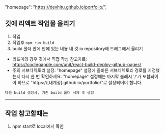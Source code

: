 "homepage": "https://devhitu.github.io/portfolio/",

## 깃에 리액트 작업물 올리기
1. 작업
2. 작업후 `npm run build`
3. build 폴더 안에 안에 있는 내용 내 깃.io repository에 드래그해서 올리기

- 리드미의 경우 깃에서 직접 작성
참고자료: https://codingapple.com/unit/react-build-deploy-github-pages/
- 주의
서브디렉토리 설정: "homepage" 설정에 올바른 서브디렉토리 경로를 지정했는지 다시 한 번 확인하세요. "homepage" 설정에는 마지막 슬래시 '/'가 포함되어야 하므로 "https://[내계정].github.io/portfolio/"로 설정되어야 합니다.

```
다음 build 생성시, 기존 build 폴더 삭제 후 생성
```
---
## 작업 참고할때는
1. npm start로 local에서 확인

